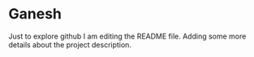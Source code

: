 # Ganesh
Just to explore github
I am editing the README file. Adding some more details about the project description.

